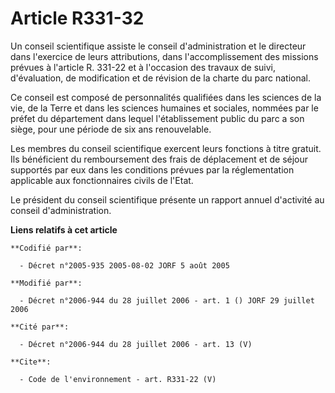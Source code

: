# Article R331-32

Un conseil scientifique assiste le conseil d'administration et le directeur dans l'exercice de leurs attributions, dans
l'accomplissement des missions prévues à l'article R. 331-22 et à l'occasion des travaux de suivi, d'évaluation, de
modification et de révision de la charte du parc national. 

Ce conseil est composé de personnalités qualifiées dans les sciences de la vie, de la Terre et dans les sciences humaines et
sociales, nommées par le préfet du département dans lequel l'établissement public du parc a son siège, pour une période de
six ans renouvelable. 

Les membres du conseil scientifique exercent leurs fonctions à titre gratuit. Ils bénéficient du remboursement des frais de
déplacement et de séjour supportés par eux dans les conditions prévues par la réglementation applicable aux fonctionnaires
civils de l'Etat. 

Le président du conseil scientifique présente un rapport annuel d'activité au conseil d'administration.

**Liens relatifs à cet article**

	**Codifié par**:

	  - Décret n°2005-935 2005-08-02 JORF 5 août 2005

	**Modifié par**:

	  - Décret n°2006-944 du 28 juillet 2006 - art. 1 () JORF 29 juillet 2006

	**Cité par**:

	  - Décret n°2006-944 du 28 juillet 2006 - art. 13 (V)

	**Cite**:

	  - Code de l'environnement - art. R331-22 (V)
